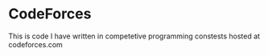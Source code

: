 # CodeForces
This is code I have written in competetive programming constests hosted at codeforces.com
